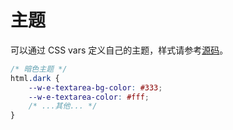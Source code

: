 # 主题

可以通过 CSS vars 定义自己的主题，样式请参考[源码](https://github.com/cycleccc/wangEditor/blob/master/packages/editor/src/assets/index.less)。

```css
/* 暗色主题 */
html.dark {
    --w-e-textarea-bg-color: #333;
    --w-e-textarea-color: #fff;
    /* ...其他... */
}
```
